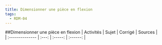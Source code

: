 ```yaml
---
title: Dimensionner une pièce en flexion 
tags:
  - RDM-04
---
```

[comment]: <> (Généré automatiquement par make_all_activites.py, creation_fichiers_activites)

##Dimensionner une pièce en flexion 
| Activités | Sujet | Corrigé | Sources  | 
| :-------------- | :---: | :-----: | :------: | 

